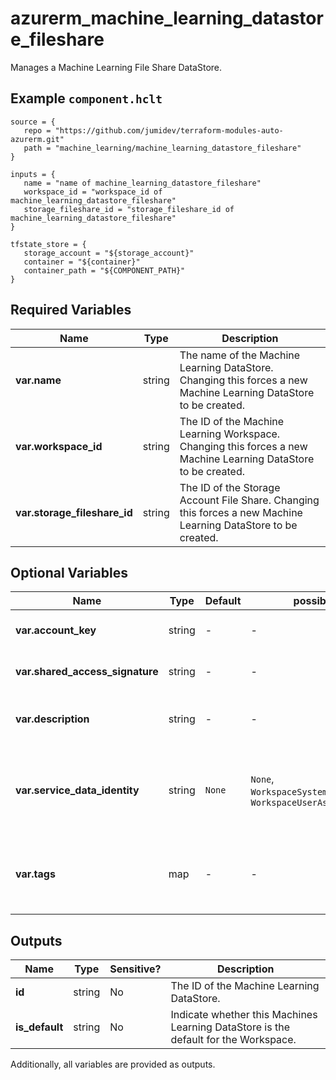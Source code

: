 # azurerm_machine_learning_datastore_fileshare

Manages a Machine Learning File Share DataStore.

## Example `component.hclt`

```hcl
source = {
   repo = "https://github.com/jumidev/terraform-modules-auto-azurerm.git" 
   path = "machine_learning/machine_learning_datastore_fileshare" 
}

inputs = {
   name = "name of machine_learning_datastore_fileshare" 
   workspace_id = "workspace_id of machine_learning_datastore_fileshare" 
   storage_fileshare_id = "storage_fileshare_id of machine_learning_datastore_fileshare" 
}

tfstate_store = {
   storage_account = "${storage_account}" 
   container = "${container}" 
   container_path = "${COMPONENT_PATH}" 
}

```

## Required Variables

| Name | Type |  Description |
| ---- | --------- |  ----------- |
| **var.name** | string |  The name of the Machine Learning DataStore. Changing this forces a new Machine Learning DataStore to be created. | 
| **var.workspace_id** | string |  The ID of the Machine Learning Workspace. Changing this forces a new Machine Learning DataStore to be created. | 
| **var.storage_fileshare_id** | string |  The ID of the Storage Account File Share. Changing this forces a new Machine Learning DataStore to be created. | 

## Optional Variables

| Name | Type |  Default  |  possible values |  Description |
| ---- | --------- |  ----------- | ----------- | ----------- |
| **var.account_key** | string |  -  |  -  |  The access key of the Storage Account. Conflicts with `shared_access_signature`. | 
| **var.shared_access_signature** | string |  -  |  -  |  The Shared Access Signature of the Storage Account. Conflicts with `account_key`. | 
| **var.description** | string |  -  |  -  |  Text used to describe the asset. Changing this forces a new Machine Learning DataStore to be created. | 
| **var.service_data_identity** | string |  `None`  |  `None`, `WorkspaceSystemAssignedIdentity`, `WorkspaceUserAssignedIdentity`  |  Specifies which identity to use when retrieving data from the specified source. Defaults to `None`. Possible values are `None`, `WorkspaceSystemAssignedIdentity` and `WorkspaceUserAssignedIdentity`. | 
| **var.tags** | map |  -  |  -  |  A mapping of tags which should be assigned to the Machine Learning DataStore. Changing this forces a new Machine Learning DataStore to be created. | 



## Outputs

| Name | Type | Sensitive? | Description |
| ---- | ---- | --------- | --------- |
| **id** | string | No  | The ID of the Machine Learning DataStore. | 
| **is_default** | string | No  | Indicate whether this Machines Learning DataStore is the default for the Workspace. | 

Additionally, all variables are provided as outputs.
